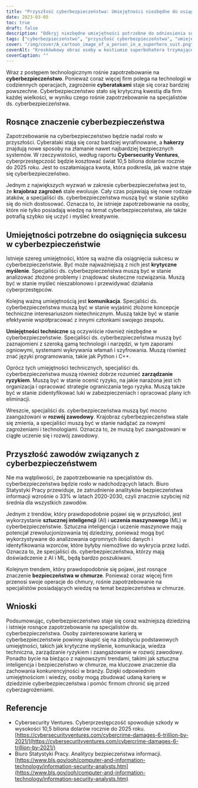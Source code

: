 ```yaml
---
title: "Przyszłość cyberbezpieczeństwa: Umiejętności niezbędne do osiągnięcia sukcesu"
date: 2023-03-05
toc: true
draft: false
description: "Odkryj niezbędne umiejętności potrzebne do odniesienia sukcesu w stale rozwijającej się dziedzinie cyberbezpieczeństwa i dowiedz się o rosnącym znaczeniu cyberbezpieczeństwa w branży technologicznej."
tags: ["cyberbezpieczeństwo", "przyszłość cyberbezpieczeństwa", "umiejętności dla sukcesu", "krytyczne myślenie", "komunikacja", "umiejętności techniczne", "zarządzanie ryzykiem", "rozwój zawodowy", "Sztuczna inteligencja w cyberbezpieczeństwie", "bezpieczeństwo w chmurze", "cyberzagrożenia", "cyberprzestępczość", "bezpieczeństwo informacji", "specjaliści ds. cyberbezpieczeństwa", "prywatność danych", "technologia", "bezpieczeństwo cyfrowe", "cyberobrona", "cyberataki", "Bezpieczeństwo IT"]
cover: "/img/cover/A_cartoon_image_of_a_person_in_a_superhero_suit.png"
coverAlt: "Kreskówkowy obraz osoby w kostiumie superbohatera trzymającej tarczę z napisem Cybersecurity, z krajobrazem miasta i ekranami komputerów w tle."
coverCaption: ""
---
```


Wraz z postępem technologicznym rośnie zapotrzebowanie na **cyberbezpieczeństwo**. Ponieważ coraz więcej firm polega na technologii w codziennych operacjach, zagrożenie **cyberatakami** staje się coraz bardziej powszechne. Cyberbezpieczeństwo stało się krytyczną kwestią dla firm każdej wielkości, w wyniku czego rośnie zapotrzebowanie na specjalistów ds. cyberbezpieczeństwa.

## Rosnące znaczenie cyberbezpieczeństwa

Zapotrzebowanie na cyberbezpieczeństwo będzie nadal rosło w przyszłości. Cyberataki stają się coraz bardziej wyrafinowane, a **hakerzy** znajdują nowe sposoby na złamanie nawet najbardziej bezpiecznych systemów. W rzeczywistości, według raportu **Cybersecurity Ventures**, cyberprzestępczość będzie kosztować świat 10,5 biliona dolarów rocznie do 2025 roku. Jest to oszałamiająca kwota, która podkreśla, jak ważne staje się cyberbezpieczeństwo.

Jednym z największych wyzwań w zakresie cyberbezpieczeństwa jest to, że **krajobraz zagrożeń** stale ewoluuje. Cały czas pojawiają się nowe rodzaje ataków, a specjaliści ds. cyberbezpieczeństwa muszą być w stanie szybko się do nich dostosować. Oznacza to, że istnieje zapotrzebowanie na osoby, które nie tylko posiadają wiedzę na temat cyberbezpieczeństwa, ale także potrafią szybko się uczyć i myśleć kreatywnie.

## Umiejętności potrzebne do osiągnięcia sukcesu w cyberbezpieczeństwie

Istnieje szereg umiejętności, które są ważne dla osiągnięcia sukcesu w cyberbezpieczeństwie. Być może najważniejszą z nich jest **krytyczne myślenie**. Specjaliści ds. cyberbezpieczeństwa muszą być w stanie analizować złożone problemy i znajdować skuteczne rozwiązania. Muszą być w stanie myśleć nieszablonowo i przewidywać działania cyberprzestępców.

Kolejną ważną umiejętnością jest **komunikacja**. Specjaliści ds. cyberbezpieczeństwa muszą być w stanie wyjaśnić złożone koncepcje techniczne interesariuszom nietechnicznym. Muszą także być w stanie efektywnie współpracować z innymi członkami swojego zespołu.

**Umiejętności techniczne** są oczywiście również niezbędne w cyberbezpieczeństwie. Specjaliści ds. cyberbezpieczeństwa muszą być zaznajomieni z szeroką gamą technologii i narzędzi, w tym zaporami ogniowymi, systemami wykrywania włamań i szyfrowania. Muszą również znać języki programowania, takie jak Python i C++.

Oprócz tych umiejętności technicznych, specjaliści ds. cyberbezpieczeństwa muszą również dobrze rozumieć **zarządzanie ryzykiem**. Muszą być w stanie ocenić ryzyko, na jakie narażona jest ich organizacja i opracować strategie ograniczania tego ryzyka. Muszą także być w stanie zidentyfikować luki w zabezpieczeniach i opracować plany ich eliminacji.

Wreszcie, specjaliści ds. cyberbezpieczeństwa muszą być mocno zaangażowani w **rozwój zawodowy**. Krajobraz cyberbezpieczeństwa stale się zmienia, a specjaliści muszą być w stanie nadążać za nowymi zagrożeniami i technologiami. Oznacza to, że muszą być zaangażowani w ciągłe uczenie się i rozwój zawodowy.

## Przyszłość zawodów związanych z cyberbezpieczeństwem

Nie ma wątpliwości, że zapotrzebowanie na specjalistów ds. cyberbezpieczeństwa będzie rosło w nadchodzących latach. Biuro Statystyki Pracy przewiduje, że zatrudnienie analityków bezpieczeństwa informacji wzrośnie o 33% w latach 2020-2030, czyli znacznie szybciej niż średnia dla wszystkich zawodów.

Jednym z trendów, który prawdopodobnie pojawi się w przyszłości, jest wykorzystanie **sztucznej inteligencji** (AI) i **uczenia maszynowego** (ML) w cyberbezpieczeństwie. Sztuczna inteligencja i uczenie maszynowe mają potencjał zrewolucjonizowania tej dziedziny, ponieważ mogą być wykorzystywane do analizowania ogromnych ilości danych i identyfikowania wzorców, które byłyby niemożliwe do wykrycia przez ludzi. Oznacza to, że specjaliści ds. cyberbezpieczeństwa, którzy mają doświadczenie z AI i ML, będą bardzo poszukiwani.

Kolejnym trendem, który prawdopodobnie się pojawi, jest rosnące znaczenie **bezpieczeństwa w chmurze**. Ponieważ coraz więcej firm przenosi swoje operacje do chmury, rośnie zapotrzebowanie na specjalistów posiadających wiedzę na temat bezpieczeństwa w chmurze.

## Wnioski

Podsumowując, cyberbezpieczeństwo staje się coraz ważniejszą dziedziną i istnieje rosnące zapotrzebowanie na specjalistów ds. cyberbezpieczeństwa. Osoby zainteresowane karierą w cyberbezpieczeństwie powinny skupić się na zdobyciu podstawowych umiejętności, takich jak krytyczne myślenie, komunikacja, wiedza techniczna, zarządzanie ryzykiem i zaangażowanie w rozwój zawodowy. Ponadto bycie na bieżąco z najnowszymi trendami, takimi jak sztuczna inteligencja i bezpieczeństwo w chmurze, ma kluczowe znaczenie dla zachowania konkurencyjności w branży. Dzięki odpowiednim umiejętnościom i wiedzy, osoby mogą zbudować udaną karierę w dziedzinie cyberbezpieczeństwa i pomóc firmom chronić się przed cyberzagrożeniami.

## Referencje

- Cybersecurity Ventures. Cyberprzestępczość spowoduje szkody w wysokości 10,5 biliona dolarów rocznie do 2025 roku. [https://cybersecurityventures.com/cybercrime-damages-6-trillion-by-2021/](https://cybersecurityventures.com/cybercrime-damages-6-trillion-by-2021/)
- Biuro Statystyki Pracy. Analitycy bezpieczeństwa informacji. [https://www.bls.gov/ooh/computer-and-information-technology/information-security-analysts.htm](https://www.bls.gov/ooh/computer-and-information-technology/information-security-analysts.htm)
